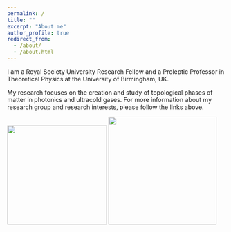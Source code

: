 ```yaml
---
permalink: /
title: ""
excerpt: "About me"
author_profile: true
redirect_from:
  - /about/
  - /about.html
---
```




I am a Royal Society University Research Fellow and a Proleptic Professor in Theoretical Physics at the University of Birmingham, UK.

My research focuses on the creation and study of topological phases of matter in photonics and ultracold gases. For more information about my research group and research interests, please follow the links above.

<div class="image-gallery">
<img src="{{ '/images/BHam_Logo.png'}}" width='230'>
<img src="{{ '/images/royal-society-logo.jpg'}}"  width='250'>
<div class="clear"></div>
</div>

